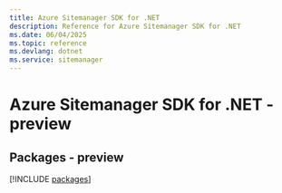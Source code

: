 ```yaml
---
title: Azure Sitemanager SDK for .NET
description: Reference for Azure Sitemanager SDK for .NET
ms.date: 06/04/2025
ms.topic: reference
ms.devlang: dotnet
ms.service: sitemanager
---
```

# Azure Sitemanager SDK for .NET - preview
## Packages - preview
[!INCLUDE [packages](sitemanager-index.md)]